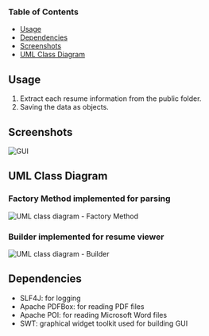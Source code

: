 ### Table of Contents
- [Usage](#usage)
- [Dependencies](#dependencies)
- [Screenshots](#screenshots)
- [UML Class Diagram](#uml-class-diagram)

## Usage
1. Extract each resume information from the public folder.
2. Saving the data as objects. 

## Screenshots
![GUI](https://github.com/tramyardg/CVparser/blob/master/GUI_1.PNG)

## UML Class Diagram

### Factory Method implemented for parsing
![UML class diagram - Factory Method](https://github.com/tramyardg/CVparser/blob/master/src/main/java/com/cv/parser/factorymethod/img_factory_method_uml.jpg)

### Builder implemented for resume viewer
![UML class diagram - Builder](https://github.com/tramyardg/CVparser/blob/master/src/main/java/com/cv/parser/builder/img_builder_uml.png)

## Dependencies
- SLF4J: for logging
- Apache PDFBox: for reading PDF files
- Apache POI: for reading Microsoft Word files
- SWT: graphical widget toolkit used for building GUI
